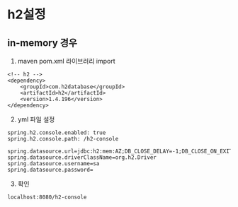# h2설정

## in-memory 경우

1. maven pom.xml 라이브러리 import
~~~
<!-- h2 -->		
<dependency>
    <groupId>com.h2database</groupId>
    <artifactId>h2</artifactId>
    <version>1.4.196</version>
</dependency> 		
~~~


2. yml 파일 설정

~~~
spring.h2.console.enabled: true
spring.h2.console.path: /h2-console

spring.datasource.url=jdbc:h2:mem:AZ;DB_CLOSE_DELAY=-1;DB_CLOSE_ON_EXIT=FALSE
spring.datasource.driverClassName=org.h2.Driver
spring.datasource.username=sa
spring.datasource.password=
~~~

3. 확인
~~~
localhost:8080/h2-console
~~~
